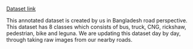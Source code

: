 [Dataset link](https://app.roboflow.com/thesis-dmckd/final-dataset-6agls/1)

This annotated dataset is created by us in Bangladesh road perspective. This dataset has 8 classes which consists of bus, truck, CNG, rickshaw, pedestrian, bike and leguna. We are updating this dataset day by day, through taking raw images from our nearby roads.
